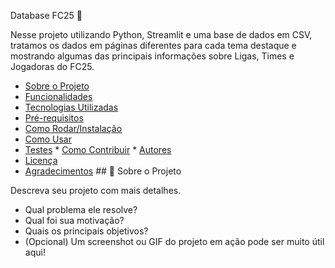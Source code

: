 Database FC25 🚀

Nesse projeto utilizando Python, Streamlit e uma base de dados em CSV, tratamos os dados em páginas diferentes para cada tema destaque e mostrando algumas das principais informações sobre Ligas, Times e Jogadoras do FC25.

* [Sobre o Projeto](#sobre-o-projeto)
* [Funcionalidades](#funcionalidades)
* [Tecnologias Utilizadas](#tecnologias-utilizadas)
* [Pré-requisitos](#pré-requisitos)
* [Como Rodar/Instalação](#como-rodarinstalação)
* [Como Usar](#como-usar)
* [Testes](#testes) * [Como Contribuir](#como-contribuir) * [Autores](#autores)
* [Licença](#licença)
* [Agradecimentos](#agradecimentos) ## 🧐 Sobre o Projeto

Descreva seu projeto com mais detalhes.
* Qual problema ele resolve?
* Qual foi sua motivação?
* Quais os principais objetivos?
* (Opcional) Um screenshot ou GIF do projeto em ação pode ser muito útil aqui!
